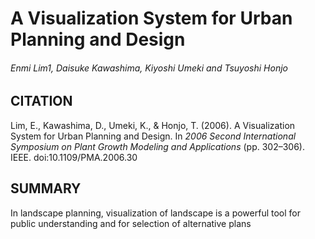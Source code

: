 # A Visualization System for Urban Planning and Design
###### Enmi Lim1, Daisuke Kawashima, Kiyoshi Umeki and Tsuyoshi Honjo

## CITATION
Lim, E., Kawashima, D., Umeki, K., & Honjo, T. (2006). A Visualization System for Urban Planning and Design. In *2006 Second International Symposium on Plant Growth Modeling and Applications* (pp. 302–306). IEEE. doi:10.1109/PMA.2006.30

## SUMMARY
In landscape planning, visualization of landscape is a powerful tool for public understanding and for selection of alternative plans